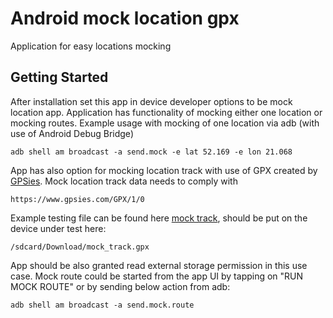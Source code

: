 # Android mock location gpx
Application for easy locations mocking  
## Getting Started
After installation set this app in device developer options to be mock location app.
Application has functionality of mocking either one location or mocking routes. Example usage with mocking of one location via adb (with use of Android Debug Bridge)
```
adb shell am broadcast -a send.mock -e lat 52.169 -e lon 21.068
```
App has also option for mocking location track with use of GPX created by [GPSies](https://www.gpsies.com).
Mock location track data needs to comply with
```
https://www.gpsies.com/GPX/1/0
```
Example testing file can be found here
[mock track](https://raw.githubusercontent.com/tymicki/Android-mock-location-gpx/master/mock_track.gpx), should be put on the device under test here:
```
/sdcard/Download/mock_track.gpx
```
App should be also granted read external storage permission in this use case.
Mock route could be started from the app UI by tapping on "RUN MOCK ROUTE"
 or by sending below action from adb:
```
adb shell am broadcast -a send.mock.route 
```
